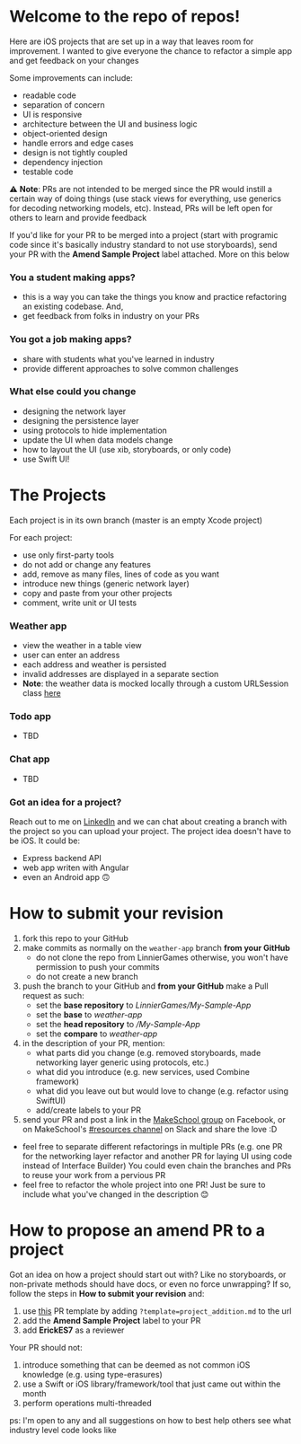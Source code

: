 # Welcome to the repo of repos!

Here are iOS projects that are set up in a way that leaves room for improvement. I wanted to give everyone the chance to refactor a simple app and get feedback on your changes

Some improvements can include:
- readable code
- separation of concern
- UI is responsive
- architecture between the UI and business logic
- object-oriented design
- handle errors and edge cases
- design is not tightly coupled
- dependency injection
- testable code

:warning: **Note**: PRs are not intended to be merged since the PR would instill a certain way of doing things (use stack views for everything, use generics for decoding networking models, etc). Instead, PRs will be left open for others to learn and provide feedback

If you'd like for your PR to be merged into a project (start with programic code since it's basically industry standard to not use storyboards), send your PR with the **Amend Sample Project** label attached. More on this below

### You a student making apps?

- this is a way you can take the things you know and practice refactoring an existing codebase. And,
- get feedback from folks in industry on your PRs

### You got a job making apps?

- share with students what you've learned in industry
- provide different approaches to solve common challenges

### What else could you change

- designing the network layer
- designing the persistence layer
- using protocols to hide implementation
- update the UI when data models change
- how to layout the UI (use xib, storyboards, or only code)
- use Swift UI!

# The Projects

Each project is in its own branch (master is an empty Xcode project)

For each project:
- use only first-party tools
- do not add or change any features
- add, remove as many files, lines of code as you want
- introduce new things (generic network layer)
- copy and paste from your other projects
- comment, write unit or UI tests

### Weather app
- view the weather in a table view
- user can enter an address
- each address and weather is persisted
- invalid addresses are displayed in a separate section
- **Note**: the weather data is mocked locally through a custom URLSession class [here](https://github.com/LinnierGames/My-Simple-App/blob/weather-app/My%20Simple%20App/URLSession%2BFake.swift)

### Todo app

- TBD

### Chat app

- TBD

### Got an idea for a project?

Reach out to me on [LinkedIn](https://www.linkedin.com/in/e-sanchez-e/) and we can chat about creating a branch with the project so you can upload your project. The project idea doesn't have to be iOS. It could be:

- Express backend API
- web app writen with Angular
- even an Android app 🙃

# How to submit your revision

1. fork this repo to your GitHub
1. make commits as normally on the `weather-app` branch **from your GitHub** 
   - do not clone the repo from LinnierGames otherwise, you won't have permission to push your commits
   - do not create a new branch
1. push the branch to your GitHub and **from your GitHub** make a Pull request as such:
   - set the **base repository** to *LinnierGames/My-Sample-App*
   - set the **base** to *weather-app*
   - set the **head repository** to *<your GitHub username>/My-Sample-App*
   - set the **compare** to *weather-app*
1. in the description of your PR, mention:
   - what parts did you change (e.g. removed storyboards, made networking layer generic using protocols, etc.)
   - what did you introduce (e.g. new services, used Combine framework)
   - what did you leave out but would love to change (e.g. refactor using SwiftUI)
   - add/create labels to your PR
1. send your PR and post a link in the [MakeSchool group](https://www.facebook.com/groups/2046538988893010) on Facebook, or on MakeSchool's [#resources channel](https://app.slack.com/client/TBQLGLFL7/CR23T2BHV) on Slack and share the love :D

- feel free to separate different refactorings in multiple PRs (e.g. one PR for the networking layer refactor and another PR for laying UI using code instead of Interface Builder) You could even chain the branches and PRs to reuse your work from a pervious PR
- feel free to refactor the whole project into one PR! Just be sure to include what you've changed in the description 😊

# How to propose an amend PR to a project

Got an idea on how a project should start out with? Like no storyboards, or non-private methods should have docs, or even no force unwrapping? If so, follow the steps in **How to submit your revision** and:
1. use [this](https://github.com/LinnierGames/My-Simple-App/blob/master/.github/PULL_REQUEST_TEMPLATE/project_addition.md) PR template by adding `?template=project_addition.md` to the url
1. add the **Amend Sample Project** label to your PR
1. add **ErickES7** as a reviewer

Your PR should not:
1. introduce something that can be deemed as not common iOS knowledge (e.g. using type-erasures)
1. use a Swift or iOS library/framework/tool that just came out within the month
1. perform operations multi-threaded

ps: I'm open to any and all suggestions on how to best help others see what industry level code looks like
